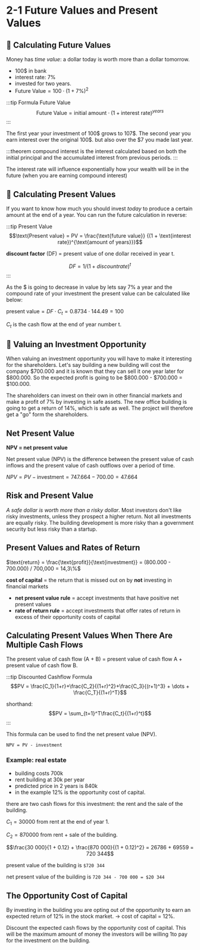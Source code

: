 # 2-1 Future Values and Present Values

## 🔮 Calculating Future Values
Money has *time value*: a dollar today
is worth more than a dollar tomorrow.

+ 100$ in bank
+ interest rate: 7%
+ invested for two years.
+ $\text{Future Value} = 100 \cdot (1 + 7\%)^{2}$

:::tip Formula Future Value
$$\text{Future Value} = \text{initial amount} \cdot (1 + \text{interest rate})^{years}$$
:::

The first year your investment of 100$ grows to 107\$. The second year you earn interest over the original 100$. but also over the $7 you made last year.

:::theorem compound interest
is the interest calculated based on both the initial principal and the accumulated interest from previous periods.
:::

The interest rate will influence exponentially how your wealth will be in the future (when you are earning compound interest)

## 📆 Calculating Present Values
If you want to know how much you should invest *today* to produce a certain amount at the end of a year. You can run the future calculation in reverse:

:::tip Present Value
$$\text{Present value} = PV = \frac{\text{future value}} {(1 + \text{interest rate})^{\text{amount of years}}}$$

**discount factor** (DF) = present value of one dollar received in year t.

$$DF = 1 / ( 1 + discount rate ) ^ t$$
:::

As the \$ is going to decrease in value by lets say 7% a year and the compound rate of your investment the present value can be calculated like below:

$\text{present value} = DF \cdot C_t = 0.8734 \cdot 144.49 = 100$

$C_t$ is the cash flow at the end of year number t.

## 🔢 Valuing an Investment Opportunity
When valuing an investment opportunity you will have to make it interesting for the shareholders. Let's say building a new building will cost the company $700.000 and it is known that they can sell it one year later for $800.000. So the expected profit is going to be $800.000 - $700.000 = $100.000. 

The shareholders can invest on their own in other financial markets and make a profit of 7% by investing in safe assets. The new office building is going to get a return of 14%, which is safe as well. The project will therefore get a "go" form the shareholders.

## Net Present Value
**NPV = net present value**

Net present value (NPV) is the difference between the present value of cash inflows and the present value of cash outflows over a period of time.

$NPV = PV - \text{investment} = 747.664 - 700.00 = 47.664$

## Risk and Present Value
*A safe dollar is worth more than a risky dollar*. Most investors don't like risky investments, unless they prospect a higher return. Not all investments are equally risky. The building development is more risky than a government security but less risky than a startup.

## Present Values and Rates of Return
$\text{return} = \frac{\text{profit}}{\text{investment}} = (800.000 - 700.000) / 700,000 = 14,3\%$

**cost of capital** = the return that is missed out on by **not** investing in financial markets

+ **net present value rule** = accept investments that have positive net present values
+ **rate of return rule** = accept investments that offer rates of return in excess of their opportunity costs of capital

## Calculating Present Values When There Are Multiple Cash Flows
The present value of cash flow (A + B) = present value of cash flow A + present value of cash flow B.

:::tip Discounted Cashflow Formula
$$PV = \frac{C_1}{1+r}+\frac{C_2}{(1+r)^2}+\frac{C_3}{(r+1)^3} + \dots + \frac{C_T}{(1+r)^T}$$

shorthand:
$$PV = \sum_{t=1}^T\frac{C_t}{(1+r)^t}$$
:::

This formula can be used to find the net present value (NPV).

`NPV = PV - investment`

### Example: real estate
+ building costs 700k
+ rent building at 30k per year
+ predicted price in 2 years is 840k
+ in the example 12% is the opportunity cost of capital.

there are two cash flows for this investment:
the rent and the sale of the building.

$C_1 = 30 000$ from rent at the end of year 1.

$C_2 = 870 000$ from rent + sale of the building.

$$\frac{30 000}{1 + 0.12} + \frac{870 000}{(1 + 0.12)^2} = 26786 + 69559 = 720 344$$

present value of the building is `$720 344`

net present value of the building is `720 344 - 700 000 = $20 344`

## The Opportunity Cost of Capital
By investing in the building you are opting out of the opportunity to earn an expected return of 12% in the stock market. -> cost of capital = 12%.

Discount the expected cash flows by the opportunity cost of capital. This will be the maximum amount of money the investors will be willing 1to pay for the investment on the building.
